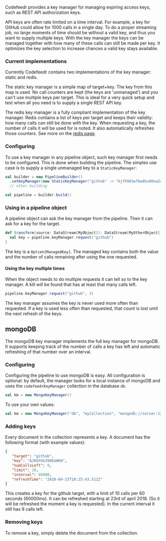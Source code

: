 Codefeedr provides a key manager for managing expiring access keys, such as REST API authorization keys.

API keys are often rate limited on a time interval. For example, a key for GitHub could allow for 1000 calls in a single day. To do a proper streaming job, no large moments of time should be without a valid key, and thus you want to supply multiple keys. With the key manager the keys can be managed together with how many of these calls can still be made per key. It optimizes the key selection to increase chances a valid key stays available.

### Current implementations
Currently Codefeedr contains two implementations of the key manager: static and redis.

The static key manager is a simple map of target+key. The key from this map is used. No call counters are kept (the keys are 'unmanaged') and you can't use multiple keys per target. This is ideal for a very quick setup and test when all you need is to supply a single REST API key.

The redis key manager is a fully compliant implementation of the key manager. Redis contains a list of keys per target and keeps their validity: how many calls can still be done with the key. When requesting a key, the number of calls it will be used for is noted. It also automatically refreshes those counters. See more on the [redis page](redis-key-manager).

### Configuring
To use a key manager in any pipeline object, such key manager first needs to be configured. This is done when building the pipeline. The simples use case is to supply a single unmanaged key to a `StaticKeyManager`:

```scala
val builder = new PipelineBuilder()
  .setKeyManager(new StaticKeyManager("github" -> "kjfh983wfbw8bv80nw24bv"))
  // other building  

val pipeline = builder.build()
```

### Using in a pipeline object

A pipeline object can ask the key manager from the pipeline. Then it can ask for a key for the target.

```scala
def transform(source: DataStream[MyObject]): DataStream[MyOtherObject] = {
  val key = pipeline.keyManager.request("github")
}
```

The key is a `Option[ManagedKey]`. The managed key contains both the value and the number of calls remaining after using the one requested.

#### Using the key multiple times

When the object needs to do multiple requests it can tell so to the key manager. A kill will be found that has at least that many calls left.

```scala
pipeline.keyManager.request("github", 3)
```

The key manager assumes the key is never used more often than requested. If a key is used less often than requested, that count is lost until the next refresh of the keys.

## mongoDB
The mongoDB key manager implements the full key manager for mongoDB. It supports keeping track of the number of calls a key has left and automatic refreshing of that number over an interval.

### Configuring

Configuring the pipeline to use mongoDB is easy. All configuration is optional: by default, the manager looks for a local instance of mongoDB and uses the `codefeedrKeyManager` collection in the database `db`. 

```scala
val km = new MongoKeyManager()
```

To use your own values:

```scala
val km = new MongoKeyManager("db", "myCollection", "mongodb://server:12345)
```

### Adding keys

Every document in the collection represents a key. A document has the following format (with example values):

```json
{
   "target": "github",
   "key": "AJKGFUG3986GHKH",
   "numCallsLeft": 9,
   "limit": 10,
   "interval": 60000,
   "refreshTime": "2018-04-23T18:25:43.511Z"
}
```

This creates a key for the github target, with a limit of 10 calls per 60 seconds (60000ms). It can be refreshed starting at 23rd of april 2018. (So it will be refreshed the moment a key is requested). In the current interval it still has 9 calls left.

### Removing keys

To remove a key, simply delete the document from the collection.
